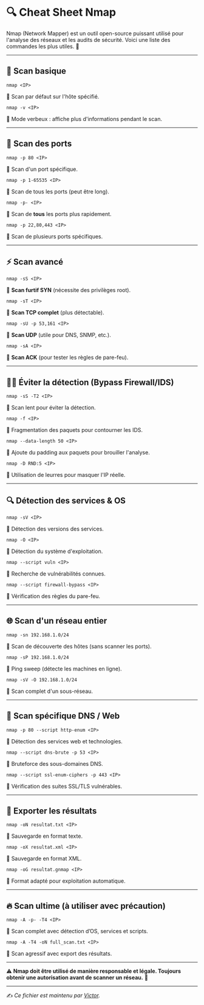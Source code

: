 # 🔍 Cheat Sheet Nmap

Nmap (Network Mapper) est un outil open-source puissant utilisé pour l'analyse des réseaux et les audits de sécurité. Voici une liste des commandes les plus utiles. 📡

---

## 🎯 Scan basique

``` 
nmap <IP>
```
🔹 Scan par défaut sur l'hôte spécifié.

``` 
nmap -v <IP>
```
🔹 Mode verbeux : affiche plus d'informations pendant le scan.

---

## 🚀 Scan des ports

``` 
nmap -p 80 <IP>
```
🔹 Scan d'un port spécifique.

``` 
nmap -p 1-65535 <IP>
```
🔹 Scan de tous les ports (peut être long).

``` 
nmap -p- <IP>
```
🔹 Scan de **tous** les ports plus rapidement.

``` 
nmap -p 22,80,443 <IP>
```
🔹 Scan de plusieurs ports spécifiques.

---

## ⚡ Scan avancé

``` 
nmap -sS <IP>
```
🔹 **Scan furtif SYN** (nécessite des privilèges root).

``` 
nmap -sT <IP>
```
🔹 **Scan TCP complet** (plus détectable).

``` 
nmap -sU -p 53,161 <IP>
```
🔹 **Scan UDP** (utile pour DNS, SNMP, etc.).

``` 
nmap -sA <IP>
```
🔹 **Scan ACK** (pour tester les règles de pare-feu).

---

## 🏴‍☠️ Éviter la détection (Bypass Firewall/IDS)

``` 
nmap -sS -T2 <IP>
```
🔹 Scan lent pour éviter la détection.

``` 
nmap -f <IP>
```
🔹 Fragmentation des paquets pour contourner les IDS.

``` 
nmap --data-length 50 <IP>
```
🔹 Ajoute du padding aux paquets pour brouiller l'analyse.

``` 
nmap -D RND:5 <IP>
```
🔹 Utilisation de leurres pour masquer l'IP réelle.

---

## 🔍 Détection des services & OS

``` 
nmap -sV <IP>
```
🔹 Détection des versions des services.

``` 
nmap -O <IP>
```
🔹 Détection du système d'exploitation.

``` 
nmap --script vuln <IP>
```
🔹 Recherche de vulnérabilités connues.

``` 
nmap --script firewall-bypass <IP>
```
🔹 Vérification des règles du pare-feu.

---

## 🌐 Scan d'un réseau entier

``` 
nmap -sn 192.168.1.0/24
```
🔹 Scan de découverte des hôtes (sans scanner les ports).

``` 
nmap -sP 192.168.1.0/24
```
🔹 Ping sweep (détecte les machines en ligne).

``` 
nmap -sV -O 192.168.1.0/24
```
🔹 Scan complet d'un sous-réseau.

---

## 🎯 Scan spécifique DNS / Web

```
nmap -p 80 --script http-enum <IP>
```
🔹 Détection des services web et technologies.

```
nmap --script dns-brute -p 53 <IP>
```
🔹 Bruteforce des sous-domaines DNS.

```
nmap --script ssl-enum-ciphers -p 443 <IP>
```
🔹 Vérification des suites SSL/TLS vulnérables.

---

## 💾 Exporter les résultats

```
nmap -oN resultat.txt <IP>
```
🔹 Sauvegarde en format texte.

```
nmap -oX resultat.xml <IP>
```
🔹 Sauvegarde en format XML.

```
nmap -oG resultat.gnmap <IP>
```
🔹 Format adapté pour exploitation automatique.

---

## 🔥 Scan ultime (à utiliser avec précaution)

```
nmap -A -p- -T4 <IP>
```
🔹 Scan complet avec détection d’OS, services et scripts.

```
nmap -A -T4 -oN full_scan.txt <IP>
```
🔹 Scan agressif avec export des résultats.

---

⚠ **Nmap doit être utilisé de manière responsable et légale. Toujours obtenir une autorisation avant de scanner un réseau.** 🛑

---
✍️ *Ce fichier est maintenu par [Victor](https://github.com/VictorTonGitHub).*
